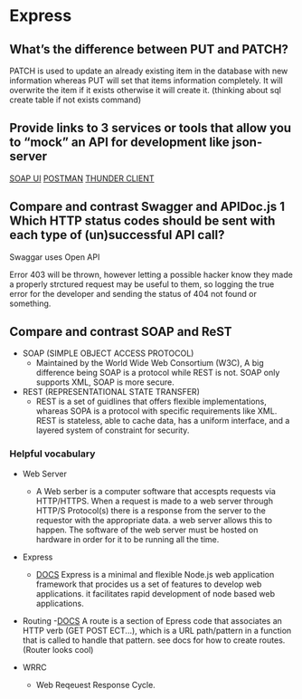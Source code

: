 # Express

## What’s the difference between PUT and PATCH?
PATCH is used to update an already existing item in the database with new information whereas PUT will set that items information completely. It will overwrite the item if it exists otherwise it will create it. (thinking about sql create table if not exists command)

## Provide links to 3 services or tools that allow you to “mock” an API for development like json-server

  [SOAP UI](https://www.soapui.org/)
  [POSTMAN](https://postman.com)
  [THUNDER CLIENT](https://www.thunderclient.com/)

## Compare and contrast Swagger and APIDoc.js 1 Which HTTP status codes should be sent with each type of (un)successful API call?

Swaggar uses Open API

Error 403 will be thrown, however letting a possible hacker know they made a properly strctured request may be useful to them, so logging the true error for the developer and sending the status of 404 not found or something.

## Compare and contrast SOAP and ReST

- SOAP (SIMPLE OBJECT ACCESS PROTOCOL)
  - Maintained by the World Wide Web Consortium (W3C), A big difference being SOAP is a protocol while REST is not. SOAP only supports XML, SOAP is more secure.
- REST (REPRESENTATIONAL STATE TRANSFER)
  - REST is a set of guidlines that offers flexible implementations, whareas SOPA is a protocol with specific requirements like XML. REST is stateless, able to cache data, has a uniform interface, and a layered system of constraint for security.

### Helpful vocabulary

- Web Server
  - A Web serber is a computer software that accespts requests via HTTP/HTTPS. When a request is made to a web server through HTTP/S Protocol(s) there is a response from the server to the requestor with the appropriate data. a web server allows this to happen. The software of the web server must be hosted on hardware in order for it to be running all the time.

- Express
  - [DOCS](https://www.tutorialspoint.com/nodejs/nodejs_express_framework.htm) Express is a minimal and flexible Node.js web application framework that procides us a set of features to develop web applications. it facilitates rapid development of node based web applications.

- Routing
  -[DOCS](https://developer.mozilla.org/en-US/docs/Learn/Server-side/Express_Nodejs/routes) A route is a section of Epress code that associates an HTTP verb (GET POST ECT...), which is a URL path/pattern in a function that is called to handle that pattern. see docs for how to create routes. (Router looks cool)

- WRRC
  - Web Reqeuest Response Cycle.
  